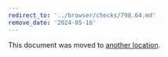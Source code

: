 ```yaml
---
redirect_to: '../browser/checks/798.64.md'
remove_date: '2024-05-16'
---
```


This document was moved to [another location](../browser/checks/798.64.md).

<!-- This redirect file can be deleted after 2024-05-16. -->
<!-- Redirects that point to other docs in the same project expire in three months. -->
<!-- Redirects that point to docs in a different project or site (for example, link is not relative and starts with `https:`) expire in one year. -->
<!-- Before deletion, see: https://docs.gitlab.com/ee/development/documentation/redirects.html -->
